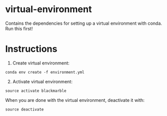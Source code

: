 # virtual-environment
Contains the dependencies for setting up a virtual environment with conda. Run this first!

# Instructions
1) Create virtual environment:

`conda env create -f environment.yml`

2) Activate virtual environment:

`source activate blackmarble`

When you are done with the virtual environment, deactivate it with:

`source deactivate`
